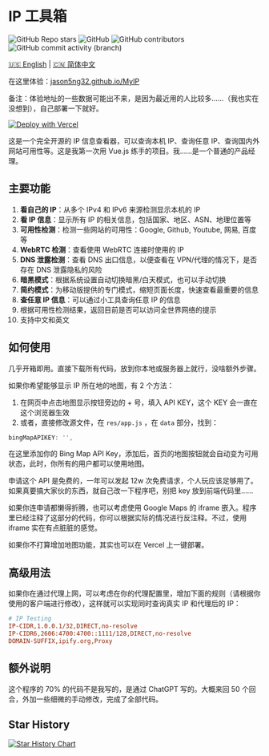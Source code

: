 # IP 工具箱

![GitHub Repo stars](https://img.shields.io/github/stars/jason5ng32/MyIP)
![GitHub](https://img.shields.io/github/license/jason5ng32/MyIP)
![GitHub contributors](https://img.shields.io/github/contributors/jason5ng32/MyIP)
![GitHub commit activity (branch)](https://img.shields.io/github/commit-activity/m/jason5ng32/MyIP)

[🇺🇸 English](README.md) | [🇨🇳 简体中文](README_CN.md)

在这里体验：[jason5ng32.github.io/MyIP](https://jason5ng32.github.io/MyIP/)

备注：体验地址的一些数据可能出不来，是因为最近用的人比较多……（我也实在没想到），自己部署一下就好。

[![Deploy with Vercel](https://vercel.com/button)](https://vercel.com/new/clone?repository-url=https%3A%2F%2Fgithub.com%2Fjason5ng32%2FMyIP&project-name=MyIP&repository-name=MyIP)

这是一个完全开源的 IP 信息查看器，可以查询本机 IP、查询任意 IP、查询国内外网站可用性等。这是我第一次用 Vue.js 练手的项目。我……是一个普通的产品经理。

## 主要功能

1. **看自己的 IP**：从多个 IPv4 和 IPv6 来源检测显示本机的 IP
2. **看 IP 信息**：显示所有 IP 的相关信息，包括国家、地区、ASN、地理位置等
3. **可用性检测**：检测一些网站的可用性：Google, Github, Youtube, 网易, 百度等
4. **WebRTC 检测**：查看使用 WebRTC 连接时使用的 IP
5. **DNS 泄露检测**：查看 DNS 出口信息，以便查看在 VPN/代理的情况下，是否存在 DNS 泄露隐私的风险
6. **暗黑模式**：根据系统设置自动切换暗黑/白天模式，也可以手动切换
7. **简约模式**：为移动版提供的专门模式，缩短页面长度，快速查看最重要的信息
8. **查任意 IP 信息**：可以通过小工具查询任意 IP 的信息
9. 根据可用性检测结果，返回目前是否可以访问全世界网络的提示
10. 支持中文和英文

## 如何使用

几乎开箱即用。直接下载所有代码，放到你本地或服务器上就行，没啥额外步骤。

如果你希望能够显示 IP 所在地的地图，有 2 个方法：

1. 在网页中点击地图显示按钮旁边的 + 号，填入 API KEY，这个 KEY 会一直在这个浏览器生效
2. 或者，直接修改源文件，在 `res/app.js` ，在 `data` 部分，找到：

```javascript
bingMapAPIKEY: '',
```

在这里添加你的 Bing Map API Key，添加后，首页的地图按钮就会自动变为可用状态，此时，你所有的用户都可以使用地图。

申请这个 API 是免费的，一年可以发起 12w 次免费请求，个人玩应该足够用了。如果真要搞大家伙的东西，就自己改一下程序吧，别把 key 放到前端代码里……

如果你连申请都懒得折腾，也可以考虑使用 Google Maps 的 iframe 嵌入。程序里已经注释了这部分的代码，你可以根据实际的情况进行反注释。不过，使用 iframe 实在有点脏脏的感觉。

如果你不打算增加地图功能，其实也可以在 Vercel 上一键部署。


## 高级用法

如果你在通过代理上网，可以考虑在你的代理配置里，增加下面的规则（请根据你使用的客户端进行修改），这样就可以实现同时查询真实 IP 和代理后的 IP：

```ini
# IP Testing
IP-CIDR,1.0.0.1/32,DIRECT,no-resolve
IP-CIDR6,2606:4700:4700::1111/128,DIRECT,no-resolve
DOMAIN-SUFFIX,ipify.org,Proxy
```

## 额外说明

这个程序的 70% 的代码不是我写的，是通过 ChatGPT 写的。大概来回 50 个回合，外加一些细微的手动修改，完成了全部代码。

## Star History

[![Star History Chart](https://api.star-history.com/svg?repos=jason5ng32/MyIP&type=Date)](https://star-history.com/#jason5ng32/MyIP&Date)